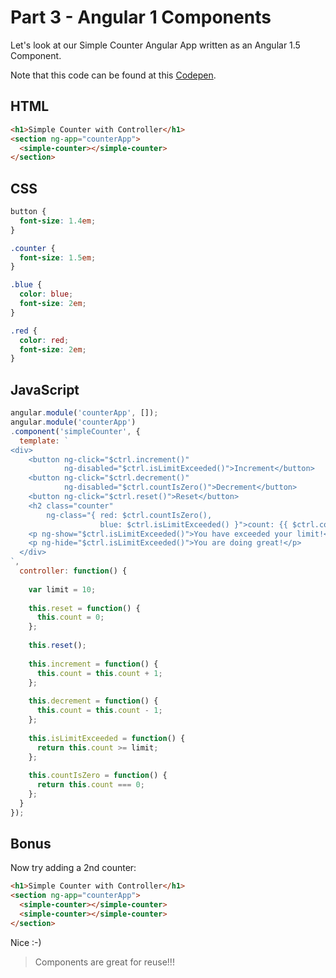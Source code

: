 # Part 3 - Angular 1 Components

Let's look at our Simple Counter Angular App written as an Angular 1.5 Component.

Note that this code can be found at this [Codepen](http://codepen.io/drmikeh/pen/RovYRx?editors=1010#0).

## HTML

```html
<h1>Simple Counter with Controller</h1>
<section ng-app="counterApp">
  <simple-counter></simple-counter>
</section>
```

## CSS

```css
button {
  font-size: 1.4em;
}

.counter {
  font-size: 1.5em;
}

.blue {
  color: blue;
  font-size: 2em;
}

.red {
  color: red;
  font-size: 2em;
}
```

## JavaScript

```javascript
angular.module('counterApp', []);
angular.module('counterApp')
.component('simpleCounter', {
  template: `
<div>
    <button ng-click="$ctrl.increment()"
            ng-disabled="$ctrl.isLimitExceeded()">Increment</button>
    <button ng-click="$ctrl.decrement()"
            ng-disabled="$ctrl.countIsZero()">Decrement</button>
    <button ng-click="$ctrl.reset()">Reset</button>
    <h2 class="counter" 
        ng-class="{ red: $ctrl.countIsZero(),
                    blue: $ctrl.isLimitExceeded() }">count: {{ $ctrl.count }}</h2>
    <p ng-show="$ctrl.isLimitExceeded()">You have exceeded your limit!</p>
    <p ng-hide="$ctrl.isLimitExceeded()">You are doing great!</p>
  </div>
`,  
  controller: function() {
  
    var limit = 10;
  
    this.reset = function() {
      this.count = 0;
    };
  
    this.reset();
  
    this.increment = function() {
      this.count = this.count + 1;
    };
  
    this.decrement = function() {
      this.count = this.count - 1;
    };
  
    this.isLimitExceeded = function() {
      return this.count >= limit;
    };
  
    this.countIsZero = function() {
      return this.count === 0;
    };
  }
});
```

## Bonus

Now try adding a 2nd counter:

```html
<h1>Simple Counter with Controller</h1>
<section ng-app="counterApp">
  <simple-counter></simple-counter>
  <simple-counter></simple-counter>
</section>
```

Nice :-)

> Components are great for reuse!!!
